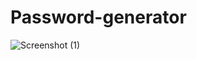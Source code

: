 # Password-generator

![Screenshot (1)](https://github.com/DINAKARANTHIRU/Password-generator/assets/95512621/627fe4af-f24a-4ebb-aa4f-455ac790a30d)

